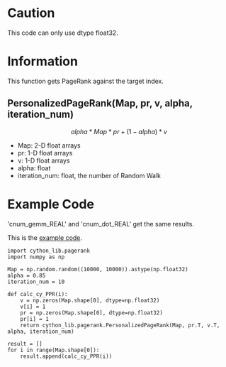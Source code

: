 # Caution
This code can only use dtype float32.

# Information
This function gets PageRank against the target index.

## PersonalizedPageRank(Map, pr, v, alpha, iteration_num)
```math
alpha * Map * pr + (1-alpha) * v
```
- Map: 2-D float arrays
- pr: 1-D float arrays
- v: 1-D float arrays
- alpha: float
- iteration_num: float, the number of Random Walk

# Example Code
'cnum_gemm_REAL' and 'cnum_dot_REAL' get the same results.

This is the [example code](https://github.com/jackee777/cython_lib/blob/master/examples/check_PPR.py).
```
import cython_lib.pagerank
import numpy as np

Map = np.random.random((10000, 10000)).astype(np.float32)
alpha = 0.85
iteration_num = 10

def calc_cy_PPR(i):
    v = np.zeros(Map.shape[0], dtype=np.float32)
    v[i] = 1
    pr = np.zeros(Map.shape[0], dtype=np.float32)
    pr[i] = 1
    return cython_lib.pagerank.PersonalizedPageRank(Map, pr.T, v.T, alpha, iteration_num)
    
result = []
for i in range(Map.shape[0]):
    result.append(calc_cy_PPR(i))
```
